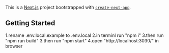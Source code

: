 This is a [Next.js](https://nextjs.org/) project bootstrapped with [`create-next-app`](https://github.com/vercel/next.js/tree/canary/packages/create-next-app).

## Getting Started

1.rename .env.local.example to .env.local
2.in terminl run "npm i"
3.then run "npm run build"
3.then run "npm start"
4.open "http://localhost:3030/" in browser

